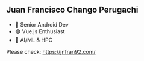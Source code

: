 

## Juan Francisco Chango Perugachi

- 📱 Senior Android Dev
- 🟢 Vue.js Enthusiast
- 🤖 AI/ML & HPC

Please check: https://jnfran92.com/
